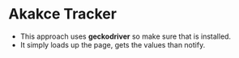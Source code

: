 # Akakce Tracker

 - This approach uses **geckodriver** so make sure that is installed. 
 - It simply loads up the page, gets the values than notify.
